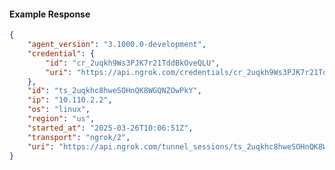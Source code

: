 <!-- Code generated for API Clients. DO NOT EDIT. -->

#### Example Response

```json
{
	"agent_version": "3.1000.0-development",
	"credential": {
		"id": "cr_2uqkh9Ws3PJK7r21TddBkOveQLU",
		"uri": "https://api.ngrok.com/credentials/cr_2uqkh9Ws3PJK7r21TddBkOveQLU"
	},
	"id": "ts_2uqkhc8hweSOHnQK8WGQNZOwPkY",
	"ip": "10.110.2.2",
	"os": "linux",
	"region": "us",
	"started_at": "2025-03-26T10:06:51Z",
	"transport": "ngrok/2",
	"uri": "https://api.ngrok.com/tunnel_sessions/ts_2uqkhc8hweSOHnQK8WGQNZOwPkY"
}
```
